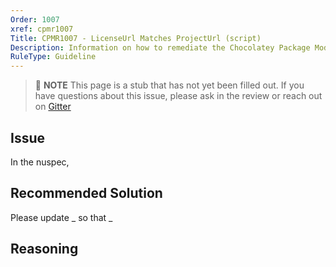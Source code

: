 ```yaml
---
Order: 1007
xref: cpmr1007
Title: CPMR1007 - LicenseUrl Matches ProjectUrl (script)
Description: Information on how to remediate the Chocolatey Package Moderation Rule 1007
RuleType: Guideline
---
```


> :memo: **NOTE** This page is a stub that has not yet been filled out. If you have questions about this issue, please ask in the review or reach out on [Gitter](https://gitter.im/chocolatey/chocolatey.org)

## Issue

In the nuspec,

## Recommended Solution

Please update _ so that _

## Reasoning
